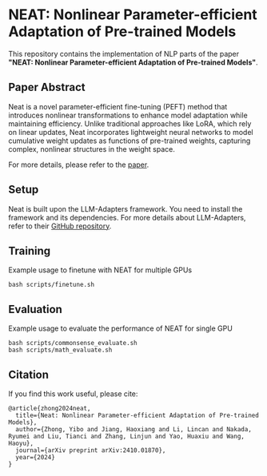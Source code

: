 # NEAT: Nonlinear Parameter-efficient Adaptation of Pre-trained Models

This repository contains the implementation of NLP parts of the paper **"NEAT: Nonlinear Parameter-efficient Adaptation of Pre-trained Models"**. 

## Paper Abstract

Neat is a novel parameter-efficient fine-tuning (PEFT) method that introduces nonlinear transformations to enhance model adaptation while maintaining efficiency. Unlike traditional approaches like LoRA, which rely on linear updates, Neat incorporates lightweight neural networks to model cumulative weight updates as functions of pre-trained weights, capturing complex, nonlinear structures in the weight space.

For more details, please refer to the [paper](https://arxiv.org/abs/2410.01870).

## Setup
Neat is built upon the LLM-Adapters framework. You need to install the framework and its dependencies.
For more details about LLM-Adapters, refer to their [GitHub repository](https://github.com/AGI-Edgerunners/LLM-Adapters).

## Training
Example usage to finetune with NEAT for multiple GPUs
```
bash scripts/finetune.sh
```

## Evaluation
Example usage to evaluate the performance of NEAT for single GPU
```
bash scripts/commonsense_evaluate.sh
bash scripts/math_evaluate.sh
```

## Citation
If you find this work useful, please cite:

```
@article{zhong2024neat,
  title={Neat: Nonlinear Parameter-efficient Adaptation of Pre-trained Models},
  author={Zhong, Yibo and Jiang, Haoxiang and Li, Lincan and Nakada, Ryumei and Liu, Tianci and Zhang, Linjun and Yao, Huaxiu and Wang, Haoyu},
  journal={arXiv preprint arXiv:2410.01870},
  year={2024}
}
```


